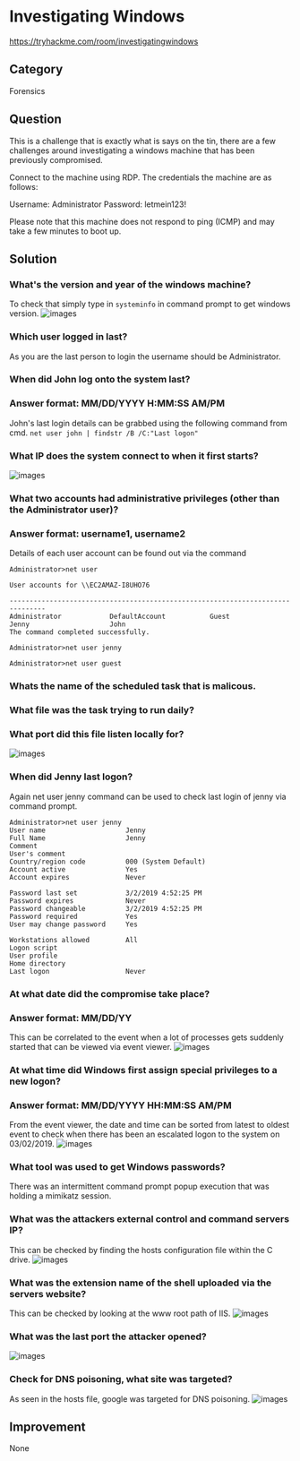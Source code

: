 
# Investigating Windows

https://tryhackme.com/room/investigatingwindows

## Category

Forensics

## Question

This is a challenge that is exactly what is says on the tin, there are a few challenges around investigating a windows machine that has been previously compromised.

Connect to the machine using RDP. The credentials the machine are as follows:

Username: Administrator
Password: letmein123!

Please note that this machine does not respond to ping (ICMP) and may take a few minutes to boot up.


## Solution

### What's the version and year of the windows machine?
To check that simply type in ```systeminfo``` in command prompt to get windows version.
![images](./investigateWin/windowsVersion.png)

### Which user logged in last?
As you are the last person to login the username should be Administrator.

### When did John log onto the system last?
### Answer format: MM/DD/YYYY H:MM:SS AM/PM
John's last login details can be grabbed using the following command from cmd.
```net user john | findstr /B /C:"Last logon"```

### What IP does the system connect to when it first starts?
![images](./investigateWin/ipstartup.png)

### What two accounts had administrative privileges (other than the Administrator user)?
### Answer format: username1, username2
Details of each user account can be found out via the command

```console
Administrator>net user

User accounts for \\EC2AMAZ-I8UHO76

-------------------------------------------------------------------------------
Administrator            DefaultAccount           Guest
Jenny                    John
The command completed successfully.

Administrator>net user jenny

Administrator>net user guest
```

### Whats the name of the scheduled task that is malicous.
### What file was the task trying to run daily?
### What port did this file listen locally for?
![images](./investigateWin/taskschedule.png)

### When did Jenny last logon?
Again net user jenny command can be used to check last login of jenny via command prompt.

```console
Administrator>net user jenny
User name                    Jenny
Full Name                    Jenny
Comment
User's comment
Country/region code          000 (System Default)
Account active               Yes
Account expires              Never

Password last set            3/2/2019 4:52:25 PM
Password expires             Never
Password changeable          3/2/2019 4:52:25 PM
Password required            Yes
User may change password     Yes

Workstations allowed         All
Logon script
User profile
Home directory
Last logon                   Never
```

### At what date did the compromise take place?
### Answer format: MM/DD/YY
This can be correlated to the event when a lot of processes gets suddenly started that can be viewed via event viewer.
![images](./investigateWin/suspicious.png)


### At what time did Windows first assign special privileges to a new logon?
### Answer format: MM/DD/YYYY HH:MM:SS AM/PM
From the event viewer, the date and time can be sorted from latest to oldest event to check when there has been an escalated logon to the system on 03/02/2019.
![images](./investigateWin/specialLogin.png)

### What tool was used to get Windows passwords?
There was an intermittent command prompt popup execution that was holding a mimikatz session.

### What was the attackers external control and command servers IP?
This can be checked by finding the hosts configuration file within the C drive.
![images](./investigateWin/hosts.png)

### What was the extension name of the shell uploaded via the servers website?
This can be checked by looking at the www root path of IIS.
![images](./investigateWin/iisupload.png)

### What was the last port the attacker opened?
![images](./investigateWin/port.png)

### Check for DNS poisoning, what site was targeted?
As seen in the hosts file, google was targeted for DNS poisoning.
![images](./investigateWin/hosts.png)


## Improvement
None


